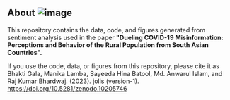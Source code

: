 ## About  ![image](https://github.com/manika-lamba/jolis/assets/67724354/36b79d4a-994d-4755-a1de-c190d927c861)

This repository contains the data, code, and figures generated from sentiment analysis used in the paper **"Dueling COVID-19 Misinformation: Perceptions and Behavior of the Rural Population from South Asian Countries".**

If you use the code, data, or figures from this repository, please cite it as Bhakti Gala, Manika Lamba, Sayeeda Hina Batool, Md. Anwarul Islam, and  Raj Kumar Bhardwaj. (2023). jolis (version-1). https://doi.org/10.5281/zenodo.10205746
